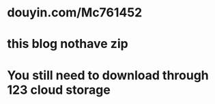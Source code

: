 # douyin.com/Mc761452
# this blog nothave zip
# You still need to download through 123 cloud storage
